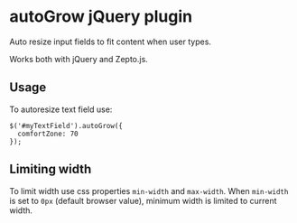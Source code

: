 autoGrow jQuery plugin
======================

Auto resize input fields to fit content when user types.

Works both with jQuery and Zepto.js.


Usage
-----

To autoresize text field use:

    $('#myTextField').autoGrow({
      comfortZone: 70
    });


Limiting width
--------------

To limit width use css properties `min-width` and `max-width`.
When `min-width` is set to `0px` (default browser value),
minimum width is limited to current width.
